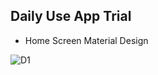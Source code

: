 ## Daily Use App Trial

- Home Screen Material Design </br>


![D1](https://github.com/EditChar/DailyUseAppTrial/assets/104402618/942f54b5-cf98-45af-a741-121928c4c51d)
